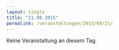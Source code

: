 ```yaml
---
layout: single
title: "21.08.2015"
permalink: /veranstaltungen/2015/08/21/
---
```


Keine Veranstaltung an diesem Tag.
